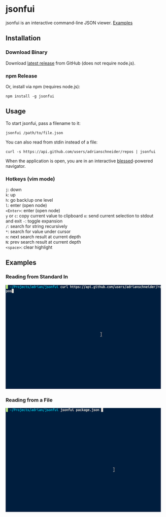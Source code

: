 # jsonfui

jsonfui is an interactive command-line JSON viewer. [Examples](#examples)

## Installation

### Download Binary

Download [latest release](https://github.com/AdrianSchneider/jsonfui/releases) from GitHub (does not require node.js).

### npm Release

Or, install via npm (requires node.js):

```
npm install -g jsonfui
```

## Usage

To start jsonfui, pass a filename to it:

    jsonfui /path/to/file.json

You can also read from stdin instead of a file:

    curl -s https://api.github.com/users/adrianschneider/repos | jsonfui

When the application is open, you are in an interactive [blessed](https://github.com/chjj/blessed)-powered navigator.

### Hotkeys (vim mode)

`j`: down  
`k`: up  
`h`: go back/up one level  
`l`: enter (open node)  
`<Enter>`: enter (open node)  
`y` or `c`: copy current value to clipboard
`o`: send current selection to stdout and exit
`-`: toggle expansion  
`/`: search for string recursively  
`*`: search for value under cursor  
`n`: next search result at current depth  
`N`: prev search result at current depth  
`<space>`: clear highlight  

## Examples

### Reading from Standard In

![Piped Content](./examples/jsonfui_curl.gif)

### Reading from a File

![Local File](./examples/jsonfui_local.gif)
